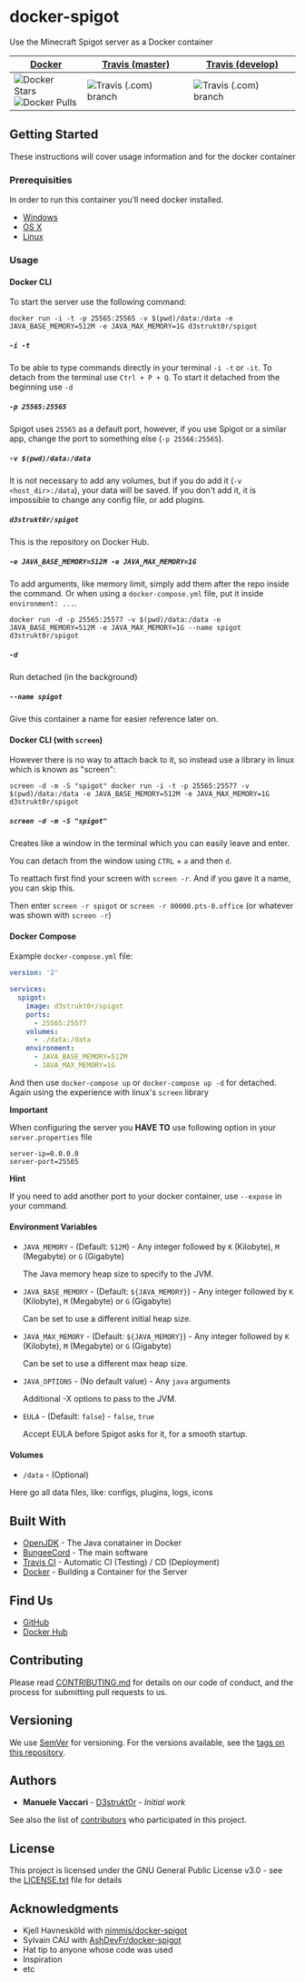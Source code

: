# docker-spigot
Use the Minecraft Spigot server as a Docker container

[Docker](https://hub.docker.com/repository/docker/d3strukt0r/spigot) | [Travis (master)](https://travis-ci.com/github/D3strukt0r/docker-spigot) | [Travis (develop)](https://travis-ci.com/github/D3strukt0r/docker-spigot)
--- | --- | ---
![Docker Stars](https://img.shields.io/docker/stars/d3strukt0r/spigot.svg)<br />![Docker Pulls](https://img.shields.io/docker/pulls/d3strukt0r/spigot.svg) | ![Travis (.com) branch](https://img.shields.io/travis/com/D3strukt0r/docker-spigot/master) | ![Travis (.com) branch](https://img.shields.io/travis/com/D3strukt0r/docker-spigot/develop)

## Getting Started

These instructions will cover usage information and for the docker container

### Prerequisities

In order to run this container you'll need docker installed.

*   [Windows](https://docs.docker.com/windows/started)
*   [OS X](https://docs.docker.com/mac/started/)
*   [Linux](https://docs.docker.com/linux/started/)

### Usage

#### Docker CLI

To start the server use the following command:
```shell script
docker run -i -t -p 25565:25565 -v $(pwd)/data:/data -e JAVA_BASE_MEMORY=512M -e JAVA_MAX_MEMORY=1G d3strukt0r/spigot
```

##### `-i -t`
To be able to type commands directly in your terminal `-i -t` or `-it`. To detach from the terminal use `Ctrl + P + Q`. To start it detached from the beginning use `-d`

##### `-p 25565:25565`
Spigot uses `25565` as a default port, however, if you use Spigot or a similar app, change the port to something else (`-p 25566:25565`).

##### `-v $(pwd)/data:/data`
It is not necessary to add any volumes, but if you do add it (`-v <host_dir>:/data`), your data will be saved. If you don't add it, it is impossible to change any config file, or add plugins.

##### `d3strukt0r/spigot`
This is the repository on Docker Hub.

##### `-e JAVA_BASE_MEMORY=512M -e JAVA_MAX_MEMORY=1G`
To add arguments, like memory limit, simply add them after the repo inside the command. Or when using a `docker-compose.yml` file, put it inside `environment: ...`.

```shell script
docker run -d -p 25565:25577 -v $(pwd)/data:/data -e JAVA_BASE_MEMORY=512M -e JAVA_MAX_MEMORY=1G --name spigot d3strukt0r/spigot
```

##### `-d`
Run detached (in the background)

##### `--name spigot`
Give this container a name for easier reference later on.

#### Docker CLI (with `screen`)

However there is no way to attach back to it, so instead use a library in linux which is known as "screen":

```shell script
screen -d -m -S "spigot" docker run -i -t -p 25565:25577 -v $(pwd)/data:/data -e JAVA_BASE_MEMORY=512M -e JAVA_MAX_MEMORY=1G d3strukt0r/spigot
```

##### `screen -d -m -S "spigot"`
Creates like a window in the terminal which you can easily leave and enter.

You can detach from the window using `CTRL` + `a` and then `d`.

To reattach first find your screen with `screen -r`. And if you gave it a name, you can skip this.

Then enter `screen -r spigot` or `screen -r 00000.pts-0.office` (or whatever was shown with `screen -r`)

#### Docker Compose

Example `docker-compose.yml` file:
```yml
version: '2'

services:
  spigot:
    image: d3strukt0r/spigot
    ports:
      - 25565:25577
    volumes:
      - ./data:/data
    environment:
      - JAVA_BASE_MEMORY=512M
      - JAVA_MAX_MEMORY=1G
```

And then use `docker-compose up` or `docker-compose up -d` for detached. Again using the experience with linux's `screen` library

**Important**

When configuring the server you **HAVE TO** use following option in your `server.properties` file
```properties
server-ip=0.0.0.0
server-port=25565
```

**Hint**

If you need to add another port to your docker container, use `--expose` in your command.

#### Environment Variables

* `JAVA_MEMORY` - (Default: `512M`) - Any integer followed by `K` (Kilobyte), `M` (Megabyte) or `G` (Gigabyte)

  The Java memory heap size to specify to the JVM.

* `JAVA_BASE_MEMORY` - (Default: `${JAVA_MEMORY}`) - Any integer followed by `K` (Kilobyte), `M` (Megabyte) or `G` (Gigabyte) 

  Can be set to use a different initial heap size.

* `JAVA_MAX_MEMORY` - (Default: `${JAVA_MEMORY}`) - Any integer followed by `K` (Kilobyte), `M` (Megabyte) or `G` (Gigabyte) 

  Can be set to use a different max heap size.

* `JAVA_OPTIONS` - (No default value) - Any `java` arguments

  Additional -X options to pass to the JVM.

* `EULA` - (Default: `false`) - `false`, `true`

  Accept EULA before Spigot asks for it, for a smooth startup.

#### Volumes

* `/data` - (Optional)

Here go all data files, like: configs, plugins, logs, icons

## Built With

* [OpenJDK](https://hub.docker.com/_/openjdk) - The Java conatainer in Docker
* [BungeeCord](https://ci.md-5.net/job/BungeeCord/) - The main software
* [Travis CI](https://travis-ci.com/) - Automatic CI (Testing) / CD (Deployment)
* [Docker](https://www.docker.com/) - Building a Container for the Server

## Find Us

* [GitHub](https://github.com/D3strukt0r/docker-spigot)
* [Docker Hub](https://hub.docker.com/r/d3strukt0r/spigot)

## Contributing

Please read [CONTRIBUTING.md](CONTRIBUTING.md) for details on our code of conduct, and the process for submitting pull requests to us.

## Versioning

We use [SemVer](http://semver.org/) for versioning. For the versions available, see the
[tags on this repository](https://github.com/D3strukt0r/docker-spigot/tags).

## Authors

* **Manuele Vaccari** - [D3strukt0r](https://github.com/D3strukt0r) - *Initial work*

See also the list of [contributors](https://github.com/D3strukt0r/docker-spigot/contributors) who
participated in this project.

## License

This project is licensed under the GNU General Public License v3.0 - see the [LICENSE.txt](LICENSE.txt) file for details

## Acknowledgments

* Kjell Havnesköld with [nimmis/docker-spigot](https://github.com/nimmis/docker-spigot)
* Sylvain CAU with [AshDevFr/docker-spigot](https://github.com/AshDevFr/docker-spigot)
* Hat tip to anyone whose code was used
* Inspiration
* etc
